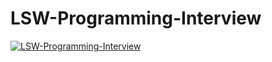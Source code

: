 # LSW-Programming-Interview
[![LSW-Programming-Interview](https://img.youtube.com/vi/9gvzHkg65gw/0.jpg)](https://www.youtube.com/watch?v=9gvzHkg65gw)

